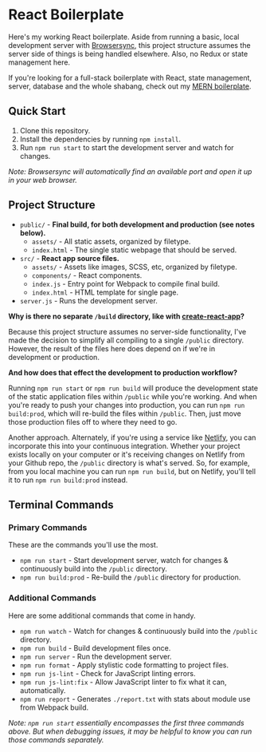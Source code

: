 # React Boilerplate

Here's my working React boilerplate. Aside from running a basic, local development server with [Browsersync](https://browsersync.io/), this project structure assumes the server side of things is being handled elsewhere. Also, no Redux or state management here.

If you're looking for a full-stack boilerplate with React, state management, server, database and the whole shabang, check out my [MERN boilerplate](https://github.com/themeblvd/mern-boilerplate).

## Quick Start

1. Clone this repository.
2. Install the dependencies by running `npm install`.
3. Run `npm run start` to start the development server and watch for changes.

*Note: Browsersync will automatically find an available port and open it up in your web browser.*

## Project Structure

* `public/` - **Final build, for both development and production (see notes below).**
    * `assets/` - All static assets, organized by filetype.
    * `index.html` - The single static webpage that should be served.
* `src/` - **React app source files.**
    * `assets/` - Assets like images, SCSS, etc, organized by filetype.
    * `components/` - React components.
    * `index.js` - Entry point for Webpack to compile final build.
    * `index.html` - HTML template for single page.
* `server.js` - Runs the development server.

**Why is there no separate `/build` directory, like with [create-react-app](https://github.com/facebook/create-react-app)?**

Because this project structure assumes no server-side functionality, I've made the decision to simplify all compiling to a single `/public` directory. However, the result of the files here does depend on if we're in development or production.

**And how does that effect the development to production workflow?**

Running `npm run start` or `npm run build` will produce the development state of the static application files within `/public` while you're working. And when you're ready to push your changes into production, you can run `npm run build:prod`, which will re-build the files within `/public`. Then, just move those production files off to where they need to go.

Another approach. Alternately, if you're using a service like [Netlify](https://www.netlify.com/), you can incorporate this into your continuous integration. Whether your project exists locally on your computer or it's receiving changes on Netlify from your Github repo, the `/public` directory is what's served. So, for example, from you local machine you can run `npm run build`, but on Netlify, you'll tell it to run `npm run build:prod` instead.

## Terminal Commands

### Primary Commands

These are the commands you'll use the most.

* `npm run start` - Start development server, watch for changes & continuously build into the `/public` directory.
* `npm run build:prod` - Re-build the `/public` directory for production.

### Additional Commands

Here are some additional commands that come in handy.

* `npm run watch` - Watch for changes & continuously build into the `/public` directory.
* `npm run build` - Build development files once.
* `npm run server` - Run the development server.
* `npm run format` - Apply stylistic code formatting to project files.
* `npm run js-lint` - Check for JavaScript linting errors.
* `npm run js-lint:fix` - Allow JavaScript linter to fix what it can, automatically.
* `npm run report` - Generates `./report.txt` with stats about module use from Webpack build.

*Note: `npm run start` essentially encompasses the first three commands above. But when debugging issues, it may be helpful to know you can run those commands separately.*
